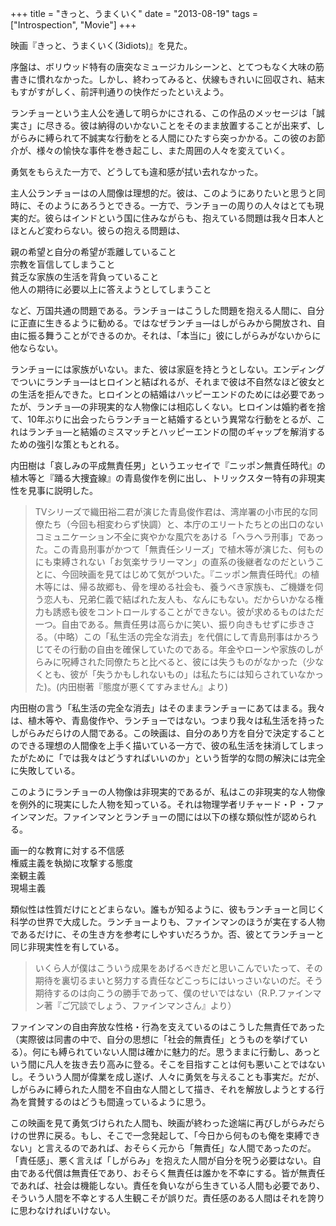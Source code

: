 +++
title = "きっと、うまくいく"
date =  "2013-08-19"
tags = ["Introspection", "Movie"]
+++

映画『きっと、うまくいく(3idiots)』を見た。

序盤は、ボリウッド特有の唐突なミュージカルシーンと、とてつもなく大味の筋書きに慣れなかった。しかし、終わってみると、伏線もきれいに回収され、結末もすがすがしく、前評判通りの快作だったといえよう。

ランチョーという主人公を通して明らかにされる、この作品のメッセージは「誠実さ」に尽きる。彼は納得のいかないことをそのまま放置することが出来ず、しがらみに縛られて不誠実な行動をとる人間にひたすら突っかかる。この彼のお節介が、様々の愉快な事件を巻き起こし、また周囲の人々を変えていく。

勇気をもらえた一方で、どうしても違和感が拭い去れなかった。

主人公ランチョーはの人間像は理想的だ。彼は、このようにありたいと思うと同時に、そのようにあろうとできる。一方で、ランチョーの周りの人々はとても現実的だ。彼らはインドという国に住みながらも、抱えている問題は我々日本人とほとんど変わらない。彼らの抱える問題は、

親の希望と自分の希望が乖離していること  
宗教を盲信してしまうこと  
貧乏な家族の生活を背負っていること  
他人の期待に必要以上に答えようとしてしまうこと

など、万国共通の問題である。ランチョーはこうした問題を抱える人間に、自分に正直に生きるように勧める。ではなぜランチョ―はしがらみから開放され、自由に振る舞うことができるのか。それは、「本当に」彼にしがらみがないからに他ならない。

ランチョーには家族がいない。また、彼は家庭を持とうとしない。エンディングでついにランチョ―はヒロインと結ばれるが、それまで彼は不自然なほど彼女との生活を拒んできた。ヒロインとの結婚はハッピーエンドのためには必要であったが、ランチョ―の非現実的な人物像には相応しくない。ヒロインは婚約者を捨て、10年ぶりに出会ったらランチョーと結婚するという異常な行動をとるが、これはランチョ―と結婚のミスマッチとハッピーエンドの間のギャップを解消するための強引な策ともとれる。

内田樹は「哀しみの平成無責任男」というエッセイで『ニッポン無責任時代』の植木等と『踊る大捜査線』の青島俊作を例に出し、トリックスター特有の非現実性を見事に説明した。

> TVシリーズで織田裕二君が演じた青島俊作君は、湾岸署の小市民的な同僚たち（今回も相変わらず快調）と、本庁のエリートたちとの出口のないコミュニケーション不全に爽やかな風穴をあける「ヘラヘラ刑事」であった。この青島刑事がかつて「無責任シリーズ」で植木等が演じた、何ものにも束縛されない「お気楽サラリーマン」の直系の後継者なのだということに、今回映画を見てはじめて気がついた。『ニッポン無責任時代』の植木等には、帰る故郷も、骨を埋める社会も、養うべき家族も、ご機嫌を伺う恋人も、兄弟仁義で結ばれた友人も、なんにもない。だからいかなる権力も誘惑も彼をコントロールすることができない。彼が求めるものはただ一つ。自由である。無責任男は高らかに笑い、振り向きもせずに歩きさる。（中略）この「私生活の完全な消去」を代償にして青島刑事はかろうじてその行動の自由を確保していたのである。年金やローンや家族のしがらみに呪縛された同僚たちと比べると、彼には失うものがなかった（少なくとも、彼が「失うかもしれないもの」は私たちには知らされていなかった)。(内田樹著『態度が悪くてすみません』より)

内田樹の言う「私生活の完全な消去」はそのままランチョーにあてはまる。我々は、植木等や、青島俊作や、ランチョーではない。つまり我々は私生活を持ったしがらみだらけの人間である。この映画は、自分のあり方を自分で決定することのできる理想の人間像を上手く描いている一方で、彼の私生活を抹消してしまったがために「では我々はどうすればいいのか」という哲学的な問の解決には完全に失敗している。

このようにランチョーの人物像は非現実的であるが、私はこの非現実的な人物像を例外的に現実にした人物を知っている。それは物理学者リチャード・P
・ファインマンだ。ファインマンとランチョーの間には以下の様な類似性が認められる。

画一的な教育に対する不信感  
権威主義を執拗に攻撃する態度  
楽観主義  
現場主義

類似性は性質だけにとどまらない。誰もが知るように、彼もランチョーと同じく科学の世界で大成した。ランチョーよりも、ファインマンのほうが実在する人物であるだけに、その生き方を参考にしやすいだろうか。否、彼とてランチョーと同じ非現実性を有している。

> いくら人が僕はこういう成果をあげるべきだと思いこんでいたって、その期待を裏切るまいと努力する責任などこっちにはいっさいないのだ。そう期待するのは向こうの勝手であって、僕のせいではない（R.P.ファインマン著『ご冗談でしょう、ファインマンさん』より）

ファインマンの自由奔放な性格・行為を支えているのはこうした無責任であった（実際彼は同書の中で、自分の思想に「社会的無責任」とうものを挙げている）。何にも縛られていない人間は確かに魅力的だ。思うままに行動し、あっという間に凡人を抜き去り高みに登る。そこを目指すことは何も悪いことではないし。そういう人間が偉業を成し遂げ、人々に勇気を与えることも事実だ。だが、しがらみに縛られた人間を不自由な人間として描き、それを解放しようとする行為を賞賛するのはどうも間違っているように思う。

この映画を見て勇気づけられた人間も、映画が終わった途端に再びしがらみだらけの世界に戻る。もし、そこで一念発起して、「今日から何ものも俺を束縛できない」と言えるのであれば、おそらく元から「無責任」な人間であったのだ。「責任感」、悪く言えば「しがらみ」を抱えた人間が自分を呪う必要はない。自由である代償は無責任であり、おそらく無責任は誰かを不幸にする。皆が無責任であれば、社会は機能しない。責任を負いながら生きている人間も必要であり、そういう人間を不幸とする人生観こそが誤りだ。責任感のある人間はそれを誇りに思わなければいけない。
